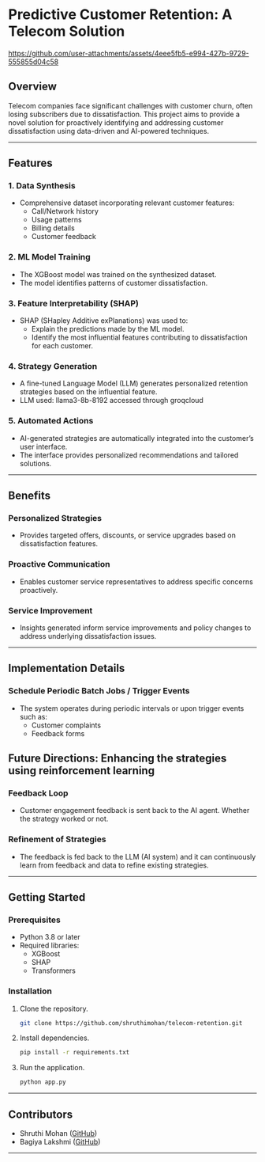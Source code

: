 # Predictive Customer Retention: A Telecom Solution


https://github.com/user-attachments/assets/4eee5fb5-e994-427b-9729-555855d04c58


## Overview
Telecom companies face significant challenges with customer churn, often losing subscribers due to dissatisfaction. This project aims to provide a novel solution for proactively identifying and addressing customer dissatisfaction using data-driven and AI-powered techniques.

---

## Features

### 1. **Data Synthesis**
- Comprehensive dataset incorporating relevant customer features:
  - Call/Network history
  - Usage patterns
  - Billing details
  - Customer feedback

### 2. **ML Model Training**
- The XGBoost model was trained on the synthesized dataset.
- The model identifies patterns of customer dissatisfaction.

### 3. **Feature Interpretability (SHAP)**
- SHAP (SHapley Additive exPlanations) was used to:
  - Explain the predictions made by the ML model.
  - Identify the most influential features contributing to dissatisfaction for each customer.

### 4. **Strategy Generation**
- A fine-tuned Language Model (LLM) generates personalized retention strategies based on the influential feature.
- LLM used: llama3-8b-8192 accessed through groqcloud

### 5. **Automated Actions**
- AI-generated strategies are automatically integrated into the customer’s user interface.
- The interface provides personalized recommendations and tailored solutions.
---

## Benefits

### Personalized Strategies
- Provides targeted offers, discounts, or service upgrades based on dissatisfaction features.

### Proactive Communication
- Enables customer service representatives to address specific concerns proactively.

### Service Improvement
- Insights generated inform service improvements and policy changes to address underlying dissatisfaction issues.

---

## Implementation Details

### Schedule Periodic Batch Jobs / Trigger Events
- The system operates during periodic intervals or upon trigger events such as:
  - Customer complaints
  - Feedback forms

## Future Directions: Enhancing the strategies using reinforcement learning

### Feedback Loop
- Customer engagement feedback is sent back to the AI agent. Whether the strategy worked or not.

### Refinement of Strategies
- The feedback is fed back to the LLM (AI system) and it can continuously learn from feedback and data to refine existing strategies.

---

## Getting Started

### Prerequisites
- Python 3.8 or later
- Required libraries:
  - XGBoost
  - SHAP
  - Transformers

### Installation
1. Clone the repository.
    ```bash
    git clone https://github.com/shruthimohan/telecom-retention.git
    ```
2. Install dependencies.
    ```bash
    pip install -r requirements.txt
    ```
3. Run the application.
    ```bash
    python app.py
    ```

---

## Contributors
- Shruthi Mohan ([GitHub](https://github.com/shruthimohan03))
- Bagiya Lakshmi ([GitHub](https://github.com/bagiyalakshmi))

---
